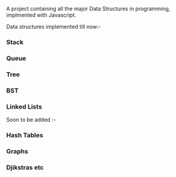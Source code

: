 A project containing all the major Data Structures in programming, implmented with Javascript.

Data structures implemented till now:-
### Stack
### Queue
### Tree
### BST
### Linked Lists

Soon to be added :-

### Hash Tables
### Graphs
### Djikstras etc